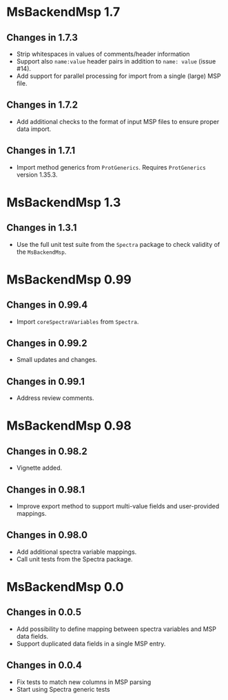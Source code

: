 # MsBackendMsp 1.7

## Changes in 1.7.3

- Strip whitespaces in values of comments/header information
- Support also `name:value` header pairs in addition to `name: value` 
  (issue #14).
- Add support for parallel processing for import from a single (large) MSP file.

## Changes in 1.7.2

- Add additional checks to the format of input MSP files to ensure proper data
  import.

## Changes in 1.7.1

- Import method generics from `ProtGenerics`. Requires `ProtGenerics` version
  1.35.3.

# MsBackendMsp 1.3

## Changes in 1.3.1

- Use the full unit test suite from the `Spectra` package to check validity of
  the `MsBackendMsp`.

# MsBackendMsp 0.99

## Changes in 0.99.4

- Import `coreSpectraVariables` from `Spectra`.

## Changes in 0.99.2

- Small updates and changes.

## Changes in 0.99.1

- Address review comments.

# MsBackendMsp 0.98

## Changes in 0.98.2

- Vignette added.

## Changes in 0.98.1

- Improve export method to support multi-value fields and user-provided 
  mappings.

## Changes in 0.98.0

- Add additional spectra variable mappings.
- Call unit tests from the Spectra package.

# MsBackendMsp 0.0

## Changes in 0.0.5

- Add possibility to define mapping between spectra variables and MSP data 
  fields.
- Support duplicated data fields in a single MSP entry.

## Changes in 0.0.4

- Fix tests to match new columns in MSP parsing
- Start using Spectra generic tests 

